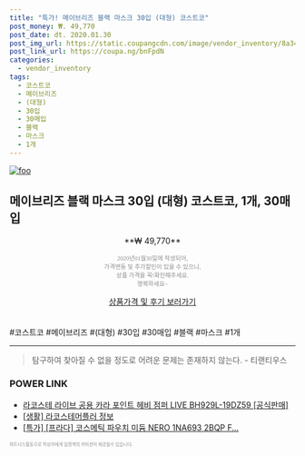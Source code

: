 ```yaml
--- 
title: "특가! 메이브리즈 블랙 마스크 30입 (대형) 코스트코" 
post_money: ₩. 49,770 
post_date: dt. 2020.01.30 
post_img_url: https://static.coupangcdn.com/image/vendor_inventory/8a34/4e5afbcb76b7c9ec35290aaa3807a368ca6c057111ab36fedf0f4434dcec.jpg 
post_link_url: https://coupa.ng/bnFpdN 
categories: 
  - vendor_inventory 
tags: 
  - 코스트코 
  - 메이브리즈 
  - (대형) 
  - 30입 
  - 30매입 
  - 블랙 
  - 마스크 
  - 1개 
--- 
```

[![foo](https://static.coupangcdn.com/image/vendor_inventory/8a34/4e5afbcb76b7c9ec35290aaa3807a368ca6c057111ab36fedf0f4434dcec.jpg)](https://coupa.ng/bnFpdN) 

## 메이브리즈 블랙 마스크 30입 (대형) 코스트코, 1개, 30매입 
<p style="text-align: center;">**₩ 49,770**</p> 
<p style="text-align: center;"><span style="color: #898c8f; font-family: Georgia,Times,serif; font-size: 0.75em;">2020년01월30일에 작성되어, <br>가격변동 및 추가할인이 있을 수 있으니,<br> 상품 가격을 꼭!확인해주세요.<br>행복하세요~</span> 
</p>	 
<div markdown="0" style="text-align: center;"><a href="https://coupa.ng/bnFpdN" class="btn btn--success">상품가격 및 후기 보러가기</a></div> 
<br><br> 
  #코스트코 #메이브리즈 #(대형) #30입 #30매입 #블랙 #마스크 #1개 
<hr> 

> 탐구하여 찾아질 수 없을 정도로 어려운 문제는 존재하지 않는다. - 티랜티우스 


### POWER LINK

* <a href="https://blog.naver.com/santokki14/221784692230" target="_blank">라코스테 라이브 공용 카라 포인트 헤비 점퍼 LIVE BH929L-19DZ59 [공식판매]</a>
* <a href="https://blog.naver.com/sakai111/221758205638" target="_blank"> [생활] 라코스테머플러 정보 </a>
* <a href="https://blog.naver.com/an0733/221787108318" target="_blank">[특가] [프라다] 코스메틱 파우치 미듐 NERO 1NA693 2BQP F...</a>

<span style="color: #898c8f; font-family: Georgia,Times,serif; font-size: 0.55em;">파트너스활동으로 작성자에게 일정액의 커미션이 제공될수 있습니다.</span> 

